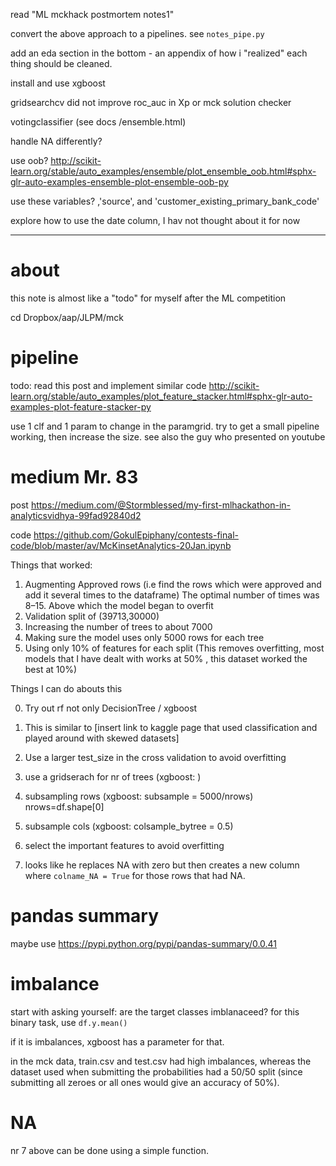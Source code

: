 read "ML mckhack postmortem notes1"

convert the above approach to a  pipelines. see `notes_pipe.py`

add an eda section in the bottom - an appendix of how i "realized" each thing should be cleaned.

install and use xgboost

gridsearchcv did not improve roc_auc in Xp or mck solution checker

votingclassifier (see docs /ensemble.html)

handle NA differently?

use oob? http://scikit-learn.org/stable/auto_examples/ensemble/plot_ensemble_oob.html#sphx-glr-auto-examples-ensemble-plot-ensemble-oob-py

use these variables? ,'source',  and  'customer_existing_primary_bank_code'

explore how to use the date column, I hav not thought about it for now

***

# about 

this note is almost like a "todo" for myself after the ML competition 

cd Dropbox/aap/JLPM/mck

# pipeline 

todo: read this post and implement similar code http://scikit-learn.org/stable/auto_examples/plot_feature_stacker.html#sphx-glr-auto-examples-plot-feature-stacker-py

use 1 clf and 1 param to change in the paramgrid. try to get a small pipeline working, then increase the size. see also the guy who presented on youtube 

# medium Mr. 83

post  https://medium.com/@Stormblessed/my-first-mlhackathon-in-analyticsvidhya-99fad92840d2

code https://github.com/GokulEpiphany/contests-final-code/blob/master/av/McKinsetAnalytics-20Jan.ipynb

Things that worked:

1. Augmenting Approved rows (i.e find the rows which were approved and add it several times to the dataframe) The optimal number of times was 8–15. Above which the model began to overfit
2. Validation split of (39713,30000)
3. Increasing the number of trees to about 7000
4. Making sure the model uses only 5000 rows for each tree
5. Using only 10% of features for each split (This removes overfitting, most models that I have dealt with works at 50% , this dataset worked the best at 10%)

Things I can do abouts this

0. Try out rf not only DecisionTree / xgboost

1. This is similar to [insert link to kaggle page that used classification and played around with skewed datasets]

2. Use a larger test_size in the cross validation to avoid overfitting

3. use a gridserach for nr of trees (xgboost: )
4. subsampling rows (xgboost: subsample = 5000/nrows) nrows=df.shape[0]

5. subsample cols (xgboost: colsample_bytree = 0.5)

6. select the important features to avoid overfitting

7. looks like he replaces NA with zero but then creates a new column where `colname_NA = True` for those rows that had NA. 

# pandas summary 

maybe use https://pypi.python.org/pypi/pandas-summary/0.0.41

# imbalance 

start with asking yourself: are the target classes imblanaceed? for this binary task, use `df.y.mean()` 

if it is imbalances, xgboost has a parameter for that. 

in the mck data, train.csv and test.csv had high imbalances, whereas the dataset used when submitting the probabilities had a 50/50 split (since submitting all zeroes or all ones would give an accuracy of 50%).

# NA 

nr 7 above can be done using a simple function. 
